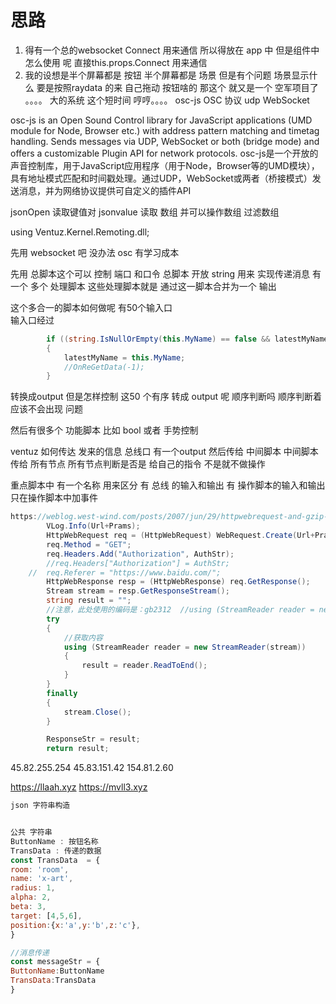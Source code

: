 # 思路
1. 得有一个总的websocket Connect 用来通信 所以得放在 app 中 
但是组件中怎么使用 呢 直接this.props.Connect 用来通信
2. 我的设想是半个屏幕都是 按钮 半个屏幕都是 场景  但是有个问题 场景显示什么
要是按照raydata 的来 自己拖动 按钮啥的 那这个 就又是一个 空军项目了 。。。。 大的系统 这个短时间 哼哼。。。。
osc-js OSC 协议 udp  WebSocket 

osc-js is an Open Sound Control library for JavaScript applications (UMD module for Node, Browser etc.) with address pattern matching and timetag handling. Sends messages via UDP, WebSocket or both (bridge mode) and offers a customizable Plugin API for network protocols.
osc-js是一个开放的声音控制库，用于JavaScript应用程序（用于Node，Browser等的UMD模块），具有地址模式匹配和时间戳处理。通过UDP，WebSocket或两者（桥接模式）发送消息，并为网络协议提供可自定义的插件API

jsonOpen 读取键值对
jsonvalue 读取 数组 并可以操作数组  过滤数组

using Ventuz.Kernel.Remoting.dll;


先用 websocket 吧 没办法 osc 有学习成本

先用 总脚本这个可以 控制 端口 和口令
总脚本 开放 string 用来 实现传递消息
有一个 多个 处理脚本 这些处理脚本就是 通过这一脚本合并为一个 输出

这个多合一的脚本如何做呢 有50个输入口  
输入口经过
``` cs 
		if ((string.IsNullOrEmpty(this.MyName) == false && latestMyName.Equals(this.MyName) == false))
		{
			latestMyName = this.MyName;
			//OnReGetData(-1);
		}
```
转换成output 但是怎样控制 这50 个有序 转成 output 呢 顺序判断吗  顺序判断着应该不会出现 问题


然后有很多个 功能脚本 比如 bool  或者 手势控制 



ventuz 如何传达 发来的信息   总线口 有一个output 然后传给 中间脚本  中间脚本传给 所有节点  所有节点判断是否是 给自己的指令 不是就不做操作

重点脚本中 有一个名称 用来区分  有 总线 的输入和输出   有 操作脚本的输入和输出    只在操作脚本中加事件

``` cs 
https://weblog.west-wind.com/posts/2007/jun/29/httpwebrequest-and-gzip-http-responses
		VLog.Info(Url+Prams);
		HttpWebRequest req = (HttpWebRequest) WebRequest.Create(Url+Prams);  
		req.Method = "GET";  
		req.Headers.Add("Authorization", AuthStr);
		//req.Headers["Authorization"] = AuthStr;  
	//	req.Referer = "https://www.baidu.com/";  
		HttpWebResponse resp = (HttpWebResponse) req.GetResponse();  
		Stream stream = resp.GetResponseStream();  
		string result = ""; 
		//注意，此处使用的编码是：gb2312  //using (StreamReader reader = new StreamReader(stream, Encoding.Default))  using (StreamReader reader = new StreamReader(stream, Encoding.GetEncoding("gb2312")))  
		try  
		{  
			//获取内容  
			using (StreamReader reader = new StreamReader(stream))  
			{  
				result = reader.ReadToEnd();  
			}  
		}  
		finally  
		{  
			stream.Close();  
		} 

		ResponseStr = result;
		return result;

 ```

45.82.255.254
45.83.151.42
154.81.2.60

https://llaah.xyz
https://mvll3.xyz
``` js
json 字符串构造


公共 字符串
ButtonName : 按钮名称
TransData : 传递的数据
const TransData  = {
room: 'room',
name: 'x-art',
radius: 1,
alpha: 2, 
beta: 3, 
target: [4,5,6], 
position:{x:'a',y:'b',z:'c'},
}

//消息传递
const messageStr = {
ButtonName:ButtonName
TransData:TransData
}

```